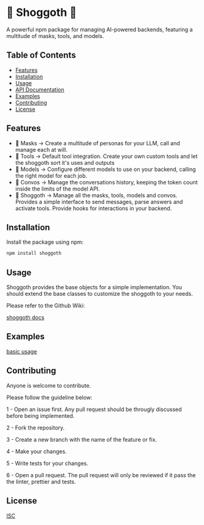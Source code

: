 # 🦑 Shoggoth 🦑

A powerful npm package for managing AI-powered backends, featuring a multitude of masks, tools, and models.

## Table of Contents

- [Features](#features)
- [Installation](#installation)
- [Usage](#usage)
- [API Documentation](#api-documentation)
- [Examples](#examples)
- [Contributing](#contributing)
- [License](#license)

## Features

- 👺 Masks -> Create a multitude of personas for your LLM, call and manage each at will.
- 🔧 Tools -> Default tool integration. Create your own custom tools and let the shoggoth sort it's
  uses and outputs
- 🧠 Models -> Configure different models to use on your backend, calling the right model for each job.
- 💬 Convos -> Manage the conversations history, keeping the token count inside the limits of the model API.
- 🦑 Shoggoth -> Manage all the masks, tools, models and convos. Provides a simple interface to send messages, parse answers and activate tools. Provide hooks for interactions in your backend.

## Installation

Install the package using npm:

```bash
npm install shoggoth
```

## Usage

Shoggoth provides the base objects for a simple implementation. You should extend the base classes to customize the shoggoth to your needs.

Please refer to the Github Wiki:

[shoggoth docs](https://github.com/lhemerly/shoggoth/wiki)

## Examples

[basic usage](https://github.com/lhemerly/shoggoth/blob/master/Examples/basic_usage.js)

## Contributing

Anyone is welcome to contribute.

Please follow the guideline below:

1 - Open an issue first. Any pull request should be througly discussed before being implemented.

2 - Fork the repository.

3 - Create a new branch with the name of the feature or fix.

4 - Make your changes.

5 - Write tests for your changes.

6 - Open a pull request. The pull request will only be reviewed if it pass the the linter, prettier and tests.

## License

[ISC](https://choosealicense.com/licenses/isc/)
